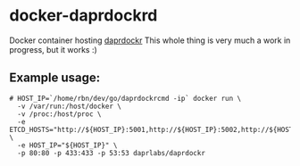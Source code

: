docker-daprdockrd
=================

Docker container hosting [daprdockr](https://github.com/ReubenBond/daprdockr)
This whole thing is very much a work in progress, but it works :)

## Example usage: 

```
# HOST_IP=`/home/rbn/dev/go/daprdockrcmd -ip` docker run \
  -v /var/run:/host/docker \
  -v /proc:/host/proc \
  -e ETCD_HOSTS="http://${HOST_IP}:5001,http://${HOST_IP}:5002,http://${HOST_IP}:5003" \
  -e HOST_IP="${HOST_IP}" \
  -p 80:80 -p 433:433 -p 53:53 daprlabs/daprdockr
```
